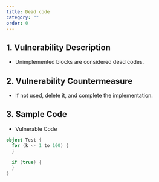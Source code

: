 ```yaml
---
title: Dead code
category: ""
order: 0
---
```


## 1. Vulnerability Description
* Unimplemented blocks are considered dead codes.


## 2. Vulnerability Countermeasure
* If not used, delete it, and complete the implementation.

## 3. Sample Code
* Vulnerable Code

```SCALA
object Test {
  for (k <- 1 to 100) {
  }
  
  if (true) {
  }
}
```

